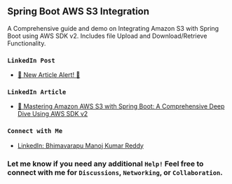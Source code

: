 ## Spring Boot AWS S3 Integration
 A Comprehensive guide and demo on Integrating Amazon S3 with Spring Boot using AWS SDK v2. Includes file Upload and Download/Retrieve Functionality.

### `LinkedIn Post`
- [🚀 New Article Alert! 🚀](https://www.linkedin.com/posts/bhimavarapu-manoj-kumar-reddy_aws-springboot-cloudstorage-activity-7243306804539990016-Fduw?utm_source=share&utm_medium=member_desktop)

### `LinkedIn Article`
- [🚀 Mastering Amazon AWS S3 with Spring Boot: A Comprehensive Deep Dive Using AWS SDK v2](https://www.linkedin.com/pulse/mastering-amazon-aws-s3-spring-boot-comprehensive-deep-bhimavarapu-zez1c/)

### `Connect with Me`

- [LinkedIn: Bhimavarapu Manoj Kumar Reddy](https://www.linkedin.com/in/bhimavarapu-manoj-kumar-reddy/)

### Let me know if you need any additional `Help!` Feel free to connect with me for `Discussions`, `Networking`, or `Collaboration`.
